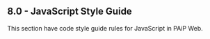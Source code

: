 ## 8.0 - JavaScript Style Guide
This section have code style guide rules for JavaScript in PAiP Web.
